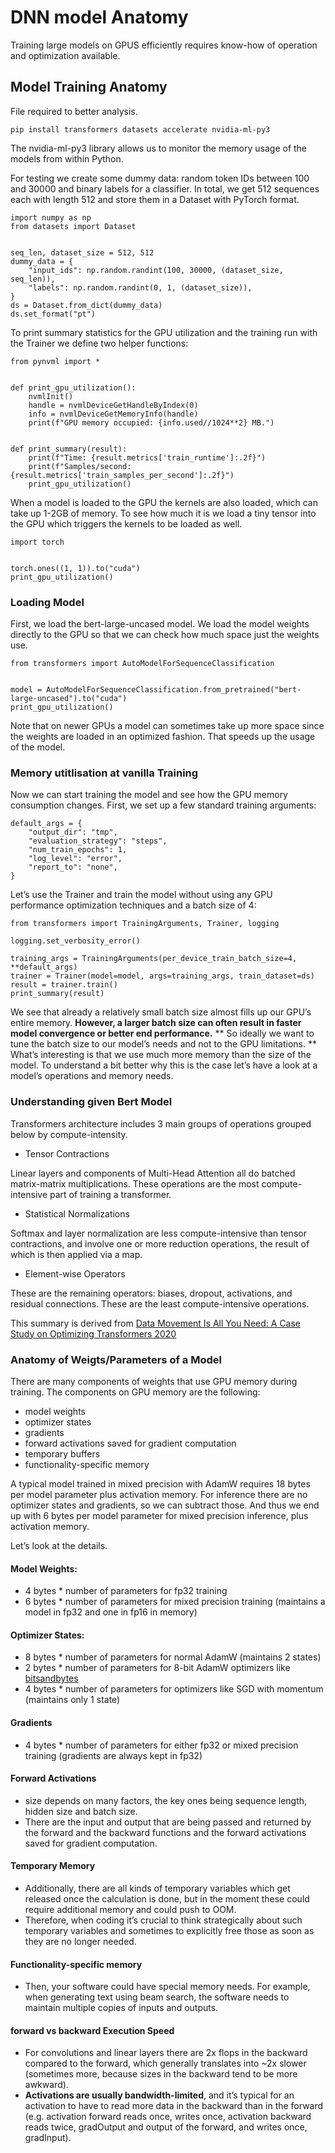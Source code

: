 # DNN model Anatomy

Training large models on GPUS efficiently requires know-how of operation and optimization available.

## Model Training Anatomy

File required to better analysis.

`pip install transformers datasets accelerate nvidia-ml-py3`

The nvidia-ml-py3 library allows us to monitor the memory usage of the models from within Python. 

For testing we create some dummy data: random token IDs between 100 and 30000 and binary labels for a classifier.
In total, we get 512 sequences each with length 512 and store them in a Dataset with PyTorch format.

```
import numpy as np
from datasets import Dataset


seq_len, dataset_size = 512, 512
dummy_data = {
    "input_ids": np.random.randint(100, 30000, (dataset_size, seq_len)),
    "labels": np.random.randint(0, 1, (dataset_size)),
}
ds = Dataset.from_dict(dummy_data)
ds.set_format("pt")
```

To print summary statistics for the GPU utilization and the training run with the Trainer we define two helper functions:

```
from pynvml import *


def print_gpu_utilization():
    nvmlInit()
    handle = nvmlDeviceGetHandleByIndex(0)
    info = nvmlDeviceGetMemoryInfo(handle)
    print(f"GPU memory occupied: {info.used//1024**2} MB.")


def print_summary(result):
    print(f"Time: {result.metrics['train_runtime']:.2f}")
    print(f"Samples/second: {result.metrics['train_samples_per_second']:.2f}")
    print_gpu_utilization()
```

When a model is loaded to the GPU the kernels are also loaded, which can take up 1-2GB of memory.
To see how much it is we load a tiny tensor into the GPU which triggers the kernels to be loaded as well.

```
import torch


torch.ones((1, 1)).to("cuda")
print_gpu_utilization()
```

### Loading Model

First, we load the bert-large-uncased model.
We load the model weights directly to the GPU so that we can check how much space just the weights use.

```
from transformers import AutoModelForSequenceClassification


model = AutoModelForSequenceClassification.from_pretrained("bert-large-uncased").to("cuda")
print_gpu_utilization()
```

Note that on newer GPUs a model can sometimes take up more space since the weights are loaded in an optimized fashion.
That speeds up the usage of the model.

### Memory utitlisation at vanilla Training

Now we can start training the model and see how the GPU memory consumption changes.
First, we set up a few standard training arguments:

```
default_args = {
    "output_dir": "tmp",
    "evaluation_strategy": "steps",
    "num_train_epochs": 1,
    "log_level": "error",
    "report_to": "none",
}
```
Let’s use the Trainer and train the model without using any GPU performance optimization techniques and a batch size of 4:

```
from transformers import TrainingArguments, Trainer, logging

logging.set_verbosity_error()

training_args = TrainingArguments(per_device_train_batch_size=4, **default_args)
trainer = Trainer(model=model, args=training_args, train_dataset=ds)
result = trainer.train()
print_summary(result)
```
We see that already a relatively small batch size almost fills up our GPU’s entire memory. **However, a larger batch size can often result in faster model convergence or better end performance.** 
** So ideally we want to tune the batch size to our model’s needs and not to the GPU limitations. ** What’s interesting is that we use much more memory than the size of the model.
To understand a bit better why this is the case let’s have a look at a model’s operations and memory needs.

### Understanding given Bert Model

Transformers architecture includes 3 main groups of operations grouped below by compute-intensity.

- Tensor Contractions

Linear layers and components of Multi-Head Attention all do batched matrix-matrix multiplications. These operations are the most compute-intensive part of training a transformer.

- Statistical Normalizations

Softmax and layer normalization are less compute-intensive than tensor contractions, and involve one or more reduction operations, the result of which is then applied via a map.

- Element-wise Operators

These are the remaining operators: biases, dropout, activations, and residual connections. These are the least compute-intensive operations.

This summary is derived from [Data Movement Is All You Need: A Case Study on Optimizing Transformers 2020](https://arxiv.org/abs/2007.00072)

### Anatomy of Weigts/Parameters of a Model

 There are many components of weights that use GPU memory during training. The components on GPU memory are the following:

- model weights
- optimizer states
- gradients
- forward activations saved for gradient computation
- temporary buffers
- functionality-specific memory

A typical model trained in mixed precision with AdamW requires 18 bytes per model parameter plus activation memory.
For inference there are no optimizer states and gradients, so we can subtract those. And thus we end up with 6 bytes per model parameter for mixed precision inference, plus activation memory.

Let’s look at the details.

#### Model Weights:

- 4 bytes * number of parameters for fp32 training
- 6 bytes * number of parameters for mixed precision training (maintains a model in fp32 and one in fp16 in memory)

#### Optimizer States:

- 8 bytes * number of parameters for normal AdamW (maintains 2 states)
- 2 bytes * number of parameters for 8-bit AdamW optimizers like [bitsandbytes](https://github.com/TimDettmers/bitsandbytes)
- 4 bytes * number of parameters for optimizers like SGD with momentum (maintains only 1 state)

#### Gradients

- 4 bytes * number of parameters for either fp32 or mixed precision training (gradients are always kept in fp32)

#### Forward Activations

- size depends on many factors, the key ones being sequence length, hidden size and batch size.
- There are the input and output that are being passed and returned by the forward and the backward functions and the forward activations saved for gradient computation.

#### Temporary Memory

- Additionally, there are all kinds of temporary variables which get released once the calculation is done, but in the moment these could require additional memory and could push to OOM.
- Therefore, when coding it’s crucial to think strategically about such temporary variables and sometimes to explicitly free those as soon as they are no longer needed.

#### Functionality-specific memory

- Then, your software could have special memory needs. For example, when generating text using beam search, the software needs to maintain multiple copies of inputs and outputs.

#### forward vs backward Execution Speed

- For convolutions and linear layers there are 2x flops in the backward compared to the forward, which generally translates into ~2x slower (sometimes more, because sizes in the backward tend to be more awkward).
- **Activations are usually bandwidth-limited**, and it’s typical for an activation to have to read more data in the backward than in the forward (e.g. activation forward reads once, writes once, activation backward reads twice, gradOutput and output of the forward, and writes once, gradInput).
